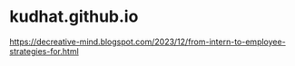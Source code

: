 # kudhat.github.io
https://decreative-mind.blogspot.com/2023/12/from-intern-to-employee-strategies-for.html

